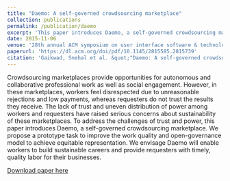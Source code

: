 ```yaml
---
title: "Daemo: A self-governed crowdsourcing marketplace"
collection: publications
permalink: /publication/daemo
excerpt: 'This paper introduces Daemo, a self-governed crowdsourcing marketplace. We proposed a prototype task to improve the work quality and open-governance model to achieve equitable representation. We envisage Daemo will enable workers to build sustainable careers and provide requesters with timely, quality labor for their businesses.'
date: 2015-11-06
venue: '28th annual ACM symposium on user interface software & technology'
paperurl: 'https://dl.acm.org/doi/pdf/10.1145/2815585.2815739'
citation: 'Gaikwad, Snehal et al. &quot;"Daemo: A self-governed crowdsourcing marketplace.&quot; <i>28th annual ACM symposium on user interface software & technology</i>. 2015'
---
```

Crowdsourcing marketplaces provide opportunities for autonomous and collaborative professional work as well as social engagement. However, in these marketplaces, workers feel disrespected due to unreasonable rejections and low payments, whereas requesters do not trust the results they receive. The lack of trust and uneven distribution of power among workers and requesters have raised serious concerns about sustainability of these marketplaces. To address the challenges of trust and power, this paper introduces Daemo, a self-governed crowdsourcing marketplace. We propose a prototype task to improve the work quality and open-governance model to achieve equitable representation. We envisage Daemo will enable workers to build sustainable careers and provide requesters with timely, quality labor for their businesses.

[Download paper here](https://dl.acm.org/doi/pdf/10.1145/2815585.2815739)

